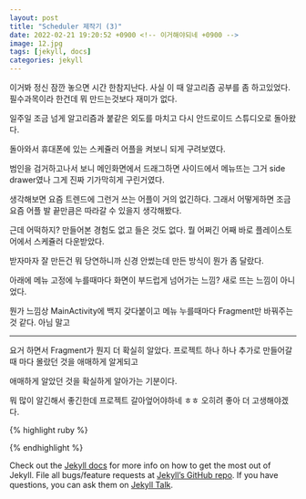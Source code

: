 ```yaml
---
layout: post
title: "Scheduler 제작기 (3)"
date: 2022-02-21 19:20:52 +0900 <!-- 이거해야되네 +0900 -->
image: 12.jpg
tags: [jekyll, docs]
categories: jekyll
---
```


이거봐 정신 잠깐 놓으면 시간 한참지난다. 사실 이 때 알고리즘 공부를 좀 하고있었다. 필수과목이라 한건데 뭐 만드는것보다 재미가 없다.

일주일 조금 넘게 알고리즘과 붙같은 외도를 마치고 다시 안드로이드 스튜디오로 돌아왔다.

돌아와서 휴대폰에 있는 스케쥴러 어플을 켜보니 되게 구려보였다.

범인을 검거하고나서 보니 메인화면에서 드래그하면 사이드에서 메뉴뜨는 그거 side drawer였나 그게 진짜 기가막히게 구린거였다.

생각해보면 요즘 트렌드에 그런거 쓰는 어플이 거의 없긴하다. 그래서 어떻게하면 조금 요즘 어플 발 끝만큼은 따라갈 수 있을지 생각해봤다.

근데 어떡하지? 만들어본 경험도 없고 들은 것도 없다. 뭘 어쩌긴 어째 바로 플레이스토어에서 스케쥴러 다운받았다.

받자마자 잘 만든건 뭐 당연하니까 신경 안썼는데 만든 방식이 뭔가 좀 달랐다.

아래에 메뉴 고정에 누를때마다 화면이 부드럽게 넘어가는 느낌? 새로 뜨는 느낌이 아니었다.

뭔가 느낌상 MainActivity에 백지 갖다붙이고 메뉴 누를때마다 Fragment만 바꿔주는 것 같다. 아님 말고

---

요거 하면서 Fragment가 뭔지 더 확실히 알았다. 프로젝트 하나 하나 추가로 만들어갈 때 마다 몰랐던 것을 애매하게 알게되고

애매하게 알았던 것을 확실하게 알아가는 기분이다.

뭐 많이 알긴해서 좋긴한데 프로젝트 갈아엎어야하네 ㅎㅎ 오히려 좋아 더 고생해야겠다.

{% highlight ruby %}

{% endhighlight %}

Check out the [Jekyll docs][jekyll-docs] for more info on how to get the most out of Jekyll. File all bugs/feature requests at [Jekyll’s GitHub repo][jekyll-gh]. If you have questions, you can ask them on [Jekyll Talk][jekyll-talk].

[jekyll-docs]: https://jekyllrb.com/docs/home
[jekyll-gh]:   https://github.com/jekyll/jekyll
[jekyll-talk]: https://talk.jekyllrb.com/

